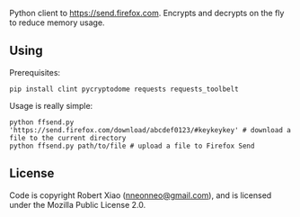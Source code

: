 Python client to https://send.firefox.com. Encrypts and decrypts on the fly to reduce memory usage.

## Using

Prerequisites:

    pip install clint pycryptodome requests requests_toolbelt

Usage is really simple:

    python ffsend.py 'https://send.firefox.com/download/abcdef0123/#keykeykey' # download a file to the current directory
    python ffsend.py path/to/file # upload a file to Firefox Send

## License

Code is copyright Robert Xiao (nneonneo@gmail.com), and is licensed under the Mozilla Public License 2.0.
